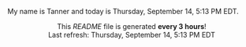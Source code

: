 My name is Tanner and today is Thursday, September 14, 5:13 PM EDT.

<p align="center">This <i>README</i> file is generated <b>every 3 hours</b>!</br>Last refresh: Thursday, September 14, 5:13 PM EDT<br /></p>

